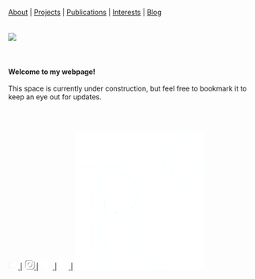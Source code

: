 <p align="center">
  
  <a href="#">About</a> |
  <a href="#">Projects</a> |
  <a href="#">Publications</a> | 
  <a href="#">Interests</a> |
  <a href="#">Blog</a>
  <br><br><br>
  <img src="https://www.outlookindia.com/outlooktraveller/public/uploads/2018/06/Forest-Dirang-Arunachal-Pradesh.jpg">
  <br><br><br><br>
  <b>Welcome to my webpage!</b><br><br>
  <a>This space is currently under construction, but feel free to bookmark it to keep an eye out for updates. </a><br>
  
  <br><br>
  
  <a href="https://www.twitter.com/unmixablemix">
    <img src="twitter.png" alt="drawing" width="20"/>
  </a> |
  <a href="https://www.instagram.com/unmixablemix">
    <img src="instagram.png" alt="drawing" width="20"/>
  </a> |
  <a href="https://github.com/unmixablemix">
    <img src="github.png" alt="drawing" width="25"/>
  </a> |
  <a href="https://stackexchange.com/users/10175753/unmixablemix">
    <img src="stackoverflow.png" alt="drawing" width="20"/>
  </a> |
  <a href="https://www.researchgate.net/profile/Alakananda-Maitra">
    <img src="researchgate.png" alt="drawing" width=""/>
  </a>

</p>



